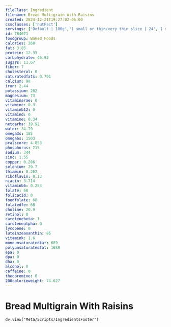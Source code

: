 ```yaml
---
fileClass: Ingredient
filename: Bread Multigrain With Raisins
created: 2024-12-21T19:27:02-06:00
cssclasses: ['nutFact']
servings: ['Default | 100g','1 small or thin/very thin slice | 24','1 medium or regular slice | 36','1 large or thick slice | 43','1 slice, crust not eaten | 16','1 slice, snack-size | 10']
id: 784671
foodgroup: Baked Foods
calories: 268
fat: 3.85
protein: 12.33
carbohydrate: 46.92
sugars: 11.67
fiber: 7
cholesterol: 0
saturatedfats: 0.791
calcium: 98
iron: 2.44
potassium: 282
magnesium: 73
vitaminarae: 0
vitaminc: 0.3
vitaminb12: 0
vitamind: 0
vitamine: 0.34
netcarbs: 39.92
water: 34.79
omega3s: 185
omega6s: 1503
pralscore: 4.853
phosphorus: 215
sodium: 344
zinc: 1.55
copper: 0.286
selenium: 29.7
thiamin: 0.262
riboflavin: 0.13
niacin: 3.714
vitaminb6: 0.254
folate: 68
folicacid: 0
foodfolate: 68
folatedfe: 68
choline: 20.9
retinol: 0
carotenebeta: 1
carotenealpha: 0
lycopene: 0
luteinzeaxanthin: 85
vitamink: 1.6
monounsaturatedfat: 689
polyunsaturatedfat: 1688
epa: 0
dpa: 0
dha: 0
alcohol: 0
caffeine: 0
theobromine: 0
200calorieweight: 74.627
---
```


# Bread Multigrain With Raisins

```dataviewjs
dv.view("Meta/Scripts/IngredientsFooter")
```